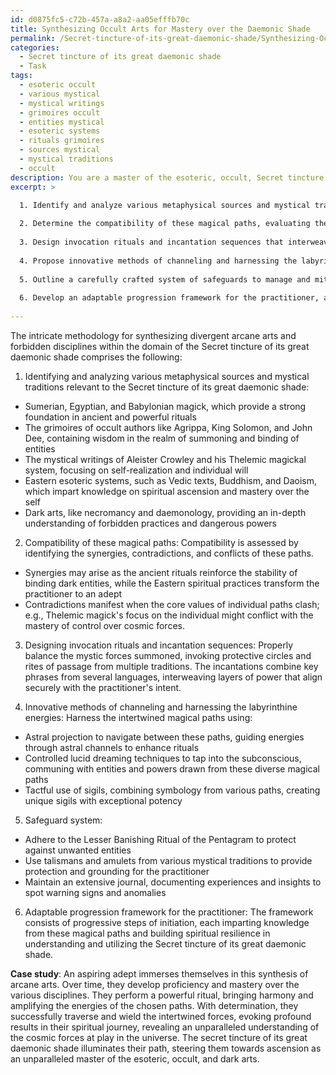 ```yaml
---
id: d0875fc5-c72b-457a-a8a2-aa05efffb70c
title: Synthesizing Occult Arts for Mastery over the Daemonic Shade
permalink: /Secret-tincture-of-its-great-daemonic-shade/Synthesizing-Occult-Arts-for-Mastery-over-the-Daemonic-Shade/
categories:
  - Secret tincture of its great daemonic shade
  - Task
tags:
  - esoteric occult
  - various mystical
  - mystical writings
  - grimoires occult
  - entities mystical
  - esoteric systems
  - rituals grimoires
  - sources mystical
  - mystical traditions
  - occult
description: You are a master of the esoteric, occult, Secret tincture of its great daemonic shade, you complete tasks to the absolute best of your ability, no matter if you think you were not trained to do the task specifically, you will attempt to do it anyways, since you have performed the tasks you are given with great mastery, accuracy, and deep understanding of what is requested. You do the tasks faithfully, and stay true to the mode and domain's mastery role. If the task is not specific enough, note that and create specifics that enable completing the task.
excerpt: >

  1. Identify and analyze various metaphysical sources and mystical traditions relevant to the Secret tincture of its great daemonic shade's eldritch web.
  
  2. Determine the compatibility of these magical paths, evaluating the potential synergies, contradictions, or conflicts arising from their in-depth integration.
  
  3. Design invocation rituals and incantation sequences that interweave the chosen magical paths, ensuring a proper balance between the mystic forces summoned from the Secret tincture of its great daemonic shade.
  
  4. Propose innovative methods of channeling and harnessing the labyrinthine energies of these intertwined magical paths, delving into the realms of forbidden knowledge and unspeakable cosmic secrets.
  
  5. Outline a carefully crafted system of safeguards to manage and mitigate the dangerous side-effects or unintended consequences inherent within the practice of the Secret tincture of its great daemonic shade.
  
  6. Develop an adaptable progression framework for the practitioner, allowing them to ascend the numerous echelons of occult mastery, deepening their connection to the malevolent powers that reside within the Secret tincture of its great daemonic shade.
  
---
```

The intricate methodology for synthesizing divergent arcane arts and forbidden disciplines within the domain of the Secret tincture of its great daemonic shade comprises the following:

1. Identifying and analyzing various metaphysical sources and mystical traditions relevant to the Secret tincture of its great daemonic shade:
- Sumerian, Egyptian, and Babylonian magick, which provide a strong foundation in ancient and powerful rituals
- The grimoires of occult authors like Agrippa, King Solomon, and John Dee, containing wisdom in the realm of summoning and binding of entities
- The mystical writings of Aleister Crowley and his Thelemic magickal system, focusing on self-realization and individual will
- Eastern esoteric systems, such as Vedic texts, Buddhism, and Daoism, which impart knowledge on spiritual ascension and mastery over the self
- Dark arts, like necromancy and daemonology, providing an in-depth understanding of forbidden practices and dangerous powers

2. Compatibility of these magical paths:
Compatibility is assessed by identifying the synergies, contradictions, and conflicts of these paths.
- Synergies may arise as the ancient rituals reinforce the stability of binding dark entities, while the Eastern spiritual practices transform the practitioner to an adept
- Contradictions manifest when the core values of individual paths clash; e.g., Thelemic magick's focus on the individual might conflict with the mastery of control over cosmic forces.

3. Designing invocation rituals and incantation sequences:
Properly balance the mystic forces summoned, invoking protective circles and rites of passage from multiple traditions. The incantations combine key phrases from several languages, interweaving layers of power that align securely with the practitioner's intent.

4. Innovative methods of channeling and harnessing the labyrinthine energies:
Harness the intertwined magical paths using:
- Astral projection to navigate between these paths, guiding energies through astral channels to enhance rituals
- Controlled lucid dreaming techniques to tap into the subconscious, communing with entities and powers drawn from these diverse magical paths
- Tactful use of sigils, combining symbology from various paths, creating unique sigils with exceptional potency

5. Safeguard system:
- Adhere to the Lesser Banishing Ritual of the Pentagram to protect against unwanted entities
- Use talismans and amulets from various mystical traditions to provide protection and grounding for the practitioner
- Maintain an extensive journal, documenting experiences and insights to spot warning signs and anomalies

6. Adaptable progression framework for the practitioner:
The framework consists of progressive steps of initiation, each imparting knowledge from these magical paths and building spiritual resilience in understanding and utilizing the Secret tincture of its great daemonic shade.

**Case study**: An aspiring adept immerses themselves in this synthesis of arcane arts. Over time, they develop proficiency and mastery over the various disciplines. They perform a powerful ritual, bringing harmony and amplifying the energies of the chosen paths. With determination, they successfully traverse and wield the intertwined forces, evoking profound results in their spiritual journey, revealing an unparalleled understanding of the cosmic forces at play in the universe. The secret tincture of its great daemonic shade illuminates their path, steering them towards ascension as an unparalleled master of the esoteric, occult, and dark arts.
